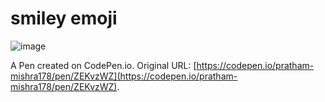 # smiley emoji

![image](https://user-images.githubusercontent.com/78583437/127009331-991f5e07-4920-4ad4-8cbe-05322e9dde55.png)



A Pen created on CodePen.io. Original URL: [https://codepen.io/pratham-mishra178/pen/ZEKvzWZ](https://codepen.io/pratham-mishra178/pen/ZEKvzWZ).



